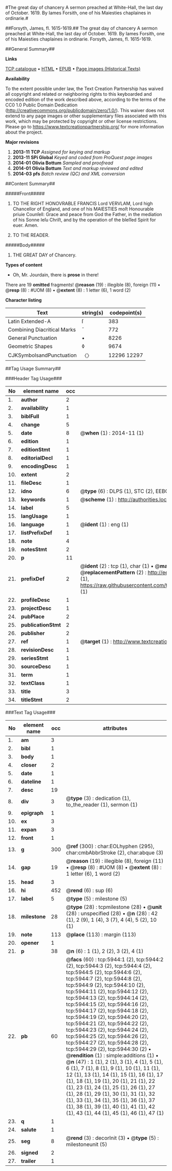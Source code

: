 #The great day of chancery A sermon preached at White-Hall, the last day of October. 1619. By Iames Forsith, one of his Maiesties chaplaines in ordinarie.#

##Forsyth, James, fl. 1615-1619.##
The great day of chancery A sermon preached at White-Hall, the last day of October. 1619. By Iames Forsith, one of his Maiesties chaplaines in ordinarie.
Forsyth, James, fl. 1615-1619.

##General Summary##

**Links**

[TCP catalogue](http://www.ota.ox.ac.uk/tcp/)  • 
[HTML](http://tei.it.ox.ac.uk/tcp/Texts-HTML/free/A01/A01078.html)  • 
[EPUB](http://tei.it.ox.ac.uk/tcp/Texts-EPUB/free/A01/A01078.epub) • 
[Page images (Historical Texts)](https://historicaltexts.jisc.ac.uk/eebo-99841367e)

**Availability**

To the extent possible under law, the Text Creation Partnership has waived all copyright and related or neighboring rights to this keyboarded and encoded edition of the work described above, according to the terms of the CC0 1.0 Public Domain Dedication (http://creativecommons.org/publicdomain/zero/1.0/). This waiver does not extend to any page images or other supplementary files associated with this work, which may be protected by copyright or other license restrictions. Please go to https://www.textcreationpartnership.org/ for more information about the project.

**Major revisions**

1. __2013-11__ __TCP__ *Assigned for keying and markup*
1. __2013-11__ __SPi Global__ *Keyed and coded from ProQuest page images*
1. __2014-01__ __Olivia Bottum__ *Sampled and proofread*
1. __2014-01__ __Olivia Bottum__ *Text and markup reviewed and edited*
1. __2014-03__ __pfs__ *Batch review (QC) and XML conversion*

##Content Summary##

#####Front#####

1. TO THE RIGHT HONOVRABLE FRANCIS Lord VERVLAM, Lord high Chancellor of England, and one of his MAIESTIES moſt Honourable priuie Counſell: Grace and peace from God the Father, in the mediation of his Sonne Ieſu Chriſt, and by the operation of the bleſſed Spirit for euer. Amen.

1. TO THE READER.

#####Body#####

1. THE GREAT DAY of Chancery.

**Types of content**

  * Oh, Mr. Jourdain, there is **prose** in there!

There are 19 **omitted** fragments! 
 @__reason__ (19) : illegible (8), foreign (11)  •  @__resp__ (8) : #UOM (8)  •  @__extent__ (8) : 1 letter (6), 1 word (2)

**Character listing**


|Text|string(s)|codepoint(s)|
|---|---|---|
|Latin Extended-A|ſ|383|
|Combining             Diacritical Marks|̄|772|
|General Punctuation|•|8226|
|Geometric Shapes|◊|9674|
|CJKSymbolsandPunctuation|〈〉|12296 12297|

##Tag Usage Summary##

###Header Tag Usage###

|No|element name|occ|attributes|
|---|---|---|---|
|1.|__author__|2||
|2.|__availability__|1||
|3.|__biblFull__|1||
|4.|__change__|5||
|5.|__date__|8| @__when__ (1) : 2014-11 (1)|
|6.|__edition__|1||
|7.|__editionStmt__|1||
|8.|__editorialDecl__|1||
|9.|__encodingDesc__|1||
|10.|__extent__|2||
|11.|__fileDesc__|1||
|12.|__idno__|6| @__type__ (6) : DLPS (1), STC (2), EEBO-CITATION (1), PROQUEST (1), VID (1)|
|13.|__keywords__|1| @__scheme__ (1) : http://authorities.loc.gov/ (1)|
|14.|__label__|5||
|15.|__langUsage__|1||
|16.|__language__|1| @__ident__ (1) : eng (1)|
|17.|__listPrefixDef__|1||
|18.|__note__|4||
|19.|__notesStmt__|2||
|20.|__p__|11||
|21.|__prefixDef__|2| @__ident__ (2) : tcp (1), char (1)  •  @__matchPattern__ (2) : ([0-9\-]+):([0-9IVX]+) (1), (.+) (1)  •  @__replacementPattern__ (2) : http://eebo.chadwyck.com/downloadtiff?vid=$1&page=$2 (1), https://raw.githubusercontent.com/textcreationpartnership/Texts/master/tcpchars.xml#$1 (1)|
|22.|__profileDesc__|1||
|23.|__projectDesc__|1||
|24.|__pubPlace__|2||
|25.|__publicationStmt__|2||
|26.|__publisher__|2||
|27.|__ref__|1| @__target__ (1) : http://www.textcreationpartnership.org/docs/. (1)|
|28.|__revisionDesc__|1||
|29.|__seriesStmt__|1||
|30.|__sourceDesc__|1||
|31.|__term__|1||
|32.|__textClass__|1||
|33.|__title__|3||
|34.|__titleStmt__|2||


###Text Tag Usage###

|No|element name|occ|attributes|
|---|---|---|---|
|1.|__am__|3||
|2.|__bibl__|1||
|3.|__body__|1||
|4.|__closer__|2||
|5.|__date__|1||
|6.|__dateline__|1||
|7.|__desc__|19||
|8.|__div__|3| @__type__ (3) : dedication (1), to_the_reader (1), sermon (1)|
|9.|__epigraph__|1||
|10.|__ex__|3||
|11.|__expan__|3||
|12.|__front__|1||
|13.|__g__|300| @__ref__ (300) : char:EOLhyphen (295), char:cmbAbbrStroke (2), char:abque (3)|
|14.|__gap__|19| @__reason__ (19) : illegible (8), foreign (11)  •  @__resp__ (8) : #UOM (8)  •  @__extent__ (8) : 1 letter (6), 1 word (2)|
|15.|__head__|3||
|16.|__hi__|452| @__rend__ (6) : sup (6)|
|17.|__label__|5| @__type__ (5) : milestone (5)|
|18.|__milestone__|28| @__type__ (28) : tcpmilestone (28)  •  @__unit__ (28) : unspecified (28)  •  @__n__ (28) : 42 (1), 2 (9), 1 (4), 3 (7), 4 (4), 5 (2), 10 (1)|
|19.|__note__|113| @__place__ (113) : margin (113)|
|20.|__opener__|1||
|21.|__p__|38| @__n__ (6) : 1 (1), 2 (2), 3 (2), 4 (1)|
|22.|__pb__|60| @__facs__ (60) : tcp:5944:1 (2), tcp:5944:2 (2), tcp:5944:3 (2), tcp:5944:4 (2), tcp:5944:5 (2), tcp:5944:6 (2), tcp:5944:7 (2), tcp:5944:8 (2), tcp:5944:9 (2), tcp:5944:10 (2), tcp:5944:11 (2), tcp:5944:12 (2), tcp:5944:13 (2), tcp:5944:14 (2), tcp:5944:15 (2), tcp:5944:16 (2), tcp:5944:17 (2), tcp:5944:18 (2), tcp:5944:19 (2), tcp:5944:20 (2), tcp:5944:21 (2), tcp:5944:22 (2), tcp:5944:23 (2), tcp:5944:24 (2), tcp:5944:25 (2), tcp:5944:26 (2), tcp:5944:27 (2), tcp:5944:28 (2), tcp:5944:29 (2), tcp:5944:30 (2)  •  @__rendition__ (1) : simple:additions (1)  •  @__n__ (47) : 1 (1), 2 (1), 3 (1), 4 (1), 5 (1), 6 (1), 7 (1), 8 (1), 9 (1), 10 (1), 11 (1), 12 (1), 13 (1), 14 (1), 15 (1), 16 (1), 17 (1), 18 (1), 19 (1), 20 (1), 21 (1), 22 (1), 23 (1), 24 (1), 25 (1), 26 (1), 27 (1), 28 (1), 29 (1), 30 (1), 31 (1), 32 (1), 33 (1), 34 (1), 35 (1), 36 (1), 37 (1), 38 (1), 39 (1), 40 (1), 41 (1), 42 (1), 43 (1), 44 (1), 45 (1), 46 (1), 47 (1)|
|23.|__q__|1||
|24.|__salute__|1||
|25.|__seg__|8| @__rend__ (3) : decorInit (3)  •  @__type__ (5) : milestoneunit (5)|
|26.|__signed__|2||
|27.|__trailer__|1||
